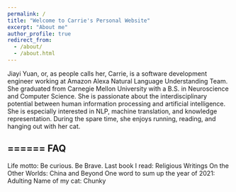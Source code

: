```yaml
---
permalink: /
title: "Welcome to Carrie's Personal Website"
excerpt: "About me"
author_profile: true
redirect_from: 
  - /about/
  - /about.html
---
```


Jiayi Yuan, or, as people calls her, Carrie, is a software development engineer working at Amazon Alexa Natural Language Understanding Team. She graduated from Carnegie Mellon University with a B.S. in Neuroscience and Computer Science. She is passionate about the interdisciplinary potential between human information processing and artificial intelligence. She is especially interested in NLP, machine translation, and knowledge representation. During the spare time, she enjoys running, reading, and hanging out with her cat.

======
FAQ
---

Life motto: Be curious. Be Brave.
Last book I read: Religious Writings On the Other Worlds: China and Beyond
One word to sum up the year of 2021: Adulting
Name of my cat: Chunky
